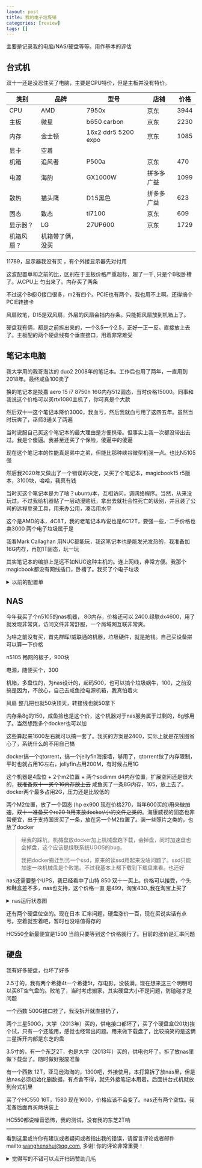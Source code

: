 ```yaml
---
layout: post
title: 我的电子垃圾铺
categories: [review]
tags: []
---
```

主要是记录我的电脑/NAS/硬盘等等。用作基本的评估

<!-- more -->

## 台式机

双十一还是没忍住买了电脑，主要是CPU特价，但是主板并没有特价。

| 类别       | 品牌             | 型号                | 店铺       | 价格 |
| ---------- | ---------------- | ------------------- | ---------- | ---- |
| CPU        | AMD              | 7950x               | 京东       | 3944 |
| 主板       | 微星             | b650 carbon         | 京东       | 2230 |
| 内存       | 金士顿           | 16x2 ddr5 5200 expo | 京东       | 1085 |
| 显卡       | 空着             |                     |            |      |
| 机箱       | 追风者           | P500a               | 京东       | 470  |
| 电源       | 海韵             | GX1000W             | 拼多多广益 | 1099  |
| 散热       | 猫头鹰           | D15黑色             | 拼多多广益 | 623  |
| 固态       | 致态             | ti7100              | 京东       | 609  |
| 显示器？   | LG               | 27UP600             | 京东       | 1729 |
| 机箱风扇？ | 机箱带了俩，没买 |                     |            |      |

11789，显示器我没有买 ，有个外接显示器先对付用

这波配置单和之前的比，区别在于主板价格严重超标，超了一千, 只是个B板卧槽了。从CPU上 匀出来了。内存买了两条

不过这个B板IO接口很多，m2有四个。PCIE也有两个，我也用不上啊。还得搞个PCIE转接卡

风扇败笔，D15是双风扇，外层的风扇会挡内存条。只能把风扇放到机箱上了。

硬盘我有俩，都是之前拆出来的，一个3.5一个2.5，正好一正一反。直接放上去了。主板配的两个硬盘线有个垂直接口，用着非常难受

## 笔记本电脑

我大学用的我哥淘汰的 duo2 2008年的笔记本。工作后也用了两年，一直用到2018年。最终咸鱼100卖了

换的笔记本是技嘉 aero 15 i7 8750h 16G内存512固态，当时价格15000。同事和我说这个价格可以买rtx1080主机了，你可真是个大款

然后双十一这个笔记本降价3000，我血亏，然后我就血亏用了这四五年。虽然当时玩爽了，巫师3通关了两遍

当时说服自己买这个笔记本的最大理由是方便携带。但事实上我一次都没带出去过。我是个傻逼。我甚至还买了个保险，傻逼中的傻逼

现在这个笔记本的性能真是弟中之弟，但能比那种峡谷微型机强一点。也比N5105强

然后我2020年又做出了一个错误的决定，又买了个笔记本，magicbook15 r5版本，3100块，哈哈，我真有钱

当时买这个笔记本是为了啥？ubuntu本，互相访问，调网络程序。当然，从来没玩过。不过我给机器贴了一层动漫贴纸，拿出去就社会性死亡的级别，并且装了公司的远程登录工具，用来办公用，凑活用水平

这个是AMD的本，4C8T，我的老笔记本咋说也是6C12T，要强一些，二手价格也卖3000 两个电子垃圾属于是

我看Mark Callaghan 用NUC都能玩，我这笔记本也是能发光发热的，我准备加16G内存，再加1T固态，玩一玩

其实笔记本的编排上是远不如NUC这种主机的。连上网线，非常方便。我那个magicbook都没有网线插口，卧槽了。我买了个电子垃圾


<details>
<summary>以前的配置单</summary>



CPU 7950x 4760 (淘宝放学后，价格比官方盒装便宜很多，我估计是散片，官方价格说实话干不过i9-13900k，人家卖4800)

主板 微星b650 1400

显卡 空着

机箱 追风者p500a 600

电源 追风者amp 1kw 1000 // 给显卡留空间

散热 猫头鹰 d15s 黑 800 / 散热 利民fc140 380 //利民要出新风扇，可以观望观望

固态 rc20 1条*2 1000

内存 金士顿 6000 expo 16g 800

散热风扇 id cooling 120x25 x5 100

利民导热硅脂 25

显示器 LG 27UP600 2000

12600

这个成本谁配的起电脑？主板这个价格，搞笑呢？B板卖1200？AMD你就是个森口

按照amd 5950x的价格走势，官网价格一年跌到4800。今年都没到一年就跌到了，两年跌到4000一下，所以说我明年618拼电脑，说不定7950x价格就到4000了

便宜个700也不够干啥的，500的主板卖1200就离谱

总之今年就不装机了，等明年 618了，准备给老笔记本扩展扩展得了。装个ubuntu凑活玩吧

显示器可能还得先买上，笔记本有点累脖子说实话。在家里没动力写代码，只能看看，混混。咸鱼二手屏幕1800，感觉还是京东买个算了。

</details>

## NAS

今年我买了个n5105的nas机器， 8G内存，价格还可以 2400.绿联dx4600，用了就发现非常爽，访问文件非常舒服，一个局域网互联非常爽。

为啥之前没有买，首先群晖/威联通的机器，垃圾硬件，就是抢钱。自己买设备拼可以算一下价格

n5105 畅网的板子，900块

电源，随便买个，300

机箱，多盘位的，为nas设计的，起码500，也可以搞个垃圾蜗牛，100，之前没搞是因为，不放心，自己去咸鱼捡电源机箱，我真怕着火

风扇 整几把也就50块顶天，转接线也就50拿下

内存条8g的150，咸鱼捡也是这个价，这个机器对于nas服务属于过剩的，8g够用了。当然想跑多个docker也可以加

这些算起来1600左右就可以搞一套了。我买的方案是2400，实际上就是花钱图省心了，系统什么的不用自己搞

docker搞一个qtorrent，搞一个jellyfin海报墙，够用了，qtorrent做了内存限制，平时也就占用1G左右，jellyfin占用200M，有时候占用1G

这个机器是4盘位 + 2个m2位置 + 两个sodimm d4内存位置，扩展空间还是很大的，~~我准备双十一买个16内存放上去~~ 咸鱼买了一条8G内存，105，放上去了。docker两个最多占用2G，压力还是比较低的

两个M2位置，放了一个固态 (hp ex900 现在价格270，当年600买的)~~用来做加速~~，~~双十一准备买个rc20 1t用来放docker/小的文件之类的~~。海康威视的固态也非常便宜，出于支持国货买了一条，放在另一个M2位置了。装一些照片之类的，也放了docker

> 经我的踩坑，机械盘放docker加上机械盘跑下载，会掉盘，同时加速盘也会掉盘，这个应该是绿联系统UGOS的bug，
>
> 我把docker搬迁到另一个ssd，原来的读ssd用起来没啥问题了。ssd只能加速一块机械盘是个败笔。不过我基本上都下载到下载盘来看。也还好

nas还需要整个UPS，我已经看中了山特 850 双十一买上。价格可以接受，个头和鞋盒差不多，nas也支持，这个价格一直 是499，淘宝430.,我在淘宝上买了


<details>
<summary>nas运行状态图</summary>
<img src="https://wanghenshui.github.io/assets/nas.png" alt=""  width="40%">
</details>



还有两个硬盘位空的。现在日本 汇率问题，硬盘涨价一百，现在买说实话有点亏。空着就空着吧，暂时也没啥值得存的

HC550全新最便宜是1500  当前只要等到这个价格就行了。目前的涨价是汇率问题

## 硬盘

我有好多硬盘，也坏了好多

2.5寸的，我有两个希捷4t一个希捷5t，存电影，没装满。现在想来这三个明明可以买8T空气盘的。败笔了，当时考虑搬家，其实硬盘大小不是问题，防磕碰才是问题

一个西数 500G接口挂了，我没拆开就直接扔了，

两个三星500G，大学（2013年）买的，供电接口都坏了，买了个硬盘盒(20块)挨个试，只有一个还能用，感觉也经常出问题。用来做下载盘了，比较搞笑的是这俩三星拆开内部是东芝的盘

3.5寸的，有一个东芝2T，也是大学（2013年）买的，供电也坏了。拆了放nas里做下载盘了。随时做好报废准备

有一个西数 12T，亚马逊海淘的，1300吧，外接使用，本打算拆了放nas里，但是放nas必须初始化删数据，有点舍不得，就先外接笔记本用着。后面拼台式机就放到台式机里

买了个HC550 16T，1580 现在1600，价格应该不会变了。nas还有两个空位。我准备后面再买两块装上

HC550都说噪音恐怖，我的测试，没有我的东芝2T响

---

看到这里或许你有建议或者疑问或者指出我的错误，请留言评论或者邮件mailto:wanghenshui@qq.com, 多谢!  你的评论非常重要！

<details>
<summary>觉得写的不错可以点开扫码赞助几毛</summary>
<img src="https://wanghenshui.github.io/assets/wepay.png" alt="微信转账">
</details>
